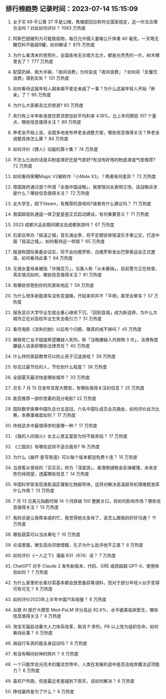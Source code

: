 
## 排行榜趋势 记录时间：2023-07-14 15:15:09
  
  1. 女子买 69 平公寓 37 平是公摊，售楼部回应称符合国家规定，这一作法合理合法吗？对此如何评价？ 1093 万热度
    
  2. 阿斯巴甜被列为可能致癌物，每日允许摄入量每公斤体重 40 毫克，一天喝无糖饮料不能超9罐，如何解读？ 875 万热度
    
  3. 为什么看清末的老照片，全国各地无论南方北方，都是光秃秃的一片，树木哪里去了？ 777 万热度
    
  4. 配菜扔掉、剩大半碗，「夜间消费」为何变成「夜间浪费」？如何将「反餐饮浪费」落到实处？ 131 万热度
    
  5. 如何看待这届年轻人越来越不爱走亲戚了一事？为什么这届年轻人开始「断亲」了？ 95 万热度
    
  6. 为什么大家都去北京旅游? 93 万热度
    
  7. 央行称上半年新发放住房贷款加权平均利率 4.18%，比上年同期低 107 个基点，哪些信息值得关注？ 89 万热度
    
  8. 养老金开始上涨，全国多地发布养老金调整方案，哪些信息值得关注？养老金调整具体怎么算？ 84 万热度
    
  9. 如何评价《镖人》动画的第十集？ 74 万热度
    
  10. 不怎么化妆的话是买粉底液好还是气垫好?有没有好用的粉底液或气垫推荐? 72 万热度
    
  11. 如何看待荣耀Magic V2被称作「小Mate X3」？两者有何差异？ 72 万热度
    
  12. 德国政府通过首个所谓「全面中国战略」，我使馆对此表明立场，该战略诉求是什么？哪些信息值得关注？ 72 万热度
    
  13. 女大学生，刚下Steam，有推荐的游戏吗?或者有什么建议吗？ 71 万热度
    
  14. 我国超低轨通遥一体卫星星座正式启动建设，有何重要意义？ 71 万热度
    
  15. 2023 成都大运会期间建议去成都旅游吗？ 67 万热度
    
  16. 石家庄举办「摇滚之城」音乐演出季，将不定期安排摇滚乐手乘公交，打造中国「摇滚之城」，如何看待这一举措？ 65 万热度
    
  17. 报道称国际奥委会证实，将不会向俄罗斯、白俄罗斯发出巴黎奥运会正式邀请，如何看待此事？ 64 万热度
    
  18. 无锡女童母亲被指「诈捐百万」，当事人称「从未募捐」，目前警方正在核查，真实情况如何，哪些信息值得关注？ 61 万热度
    
  19. 有哪些惊艳到你的风景和地区？ 59 万热度
    
  20. 为什么很多新能源车没有变速箱，开起来却并不「平顺」甚至会晕车？ 57 万热度
    
  21. 报告显示大学毕业生就业重心继续下沉，「回到县城」成为新选择，为什么大城市正在对高校毕业生失去吸引力？ 51 万热度
    
  22. 看完电影《消失的她》以后有个问题，赌真的戒不掉吗？ 45 万热度
    
  23. 被砸死亡女子姐姐希望嫌疑人死刑，称「当晚嫌疑人共抛物 3 次」，法律角度嫌疑人该承担哪些法律责任？ 40 万热度
    
  24. 什么样的家庭教育可以防止孩子沉迷游戏？ 39 万热度
    
  25. 你见过最节俭的人，节俭到什么程度？ 36 万热度
    
  26. 全国夏天最凉快是哪些城市？ 33 万热度
    
  27. 京东 7 月 13 日发布言犀大模型，有哪些值得关注的信息？ 25 万热度
    
  28. 能否推荐一部你觉着的高分电影? 22 万热度
    
  29. 国际数学奥赛中国队总分五连冠，六名中国队成员全员摘金，如何评价此次比赛，本赛事难度如何？ 17 万热度
    
  30. 传统武术中最值得学的是哪一种？ 17 万热度
    
  31. 《我的人间烟火》女主心里孟宴臣为何不敌宋焰？ 17 万热度
    
  32. 《三国杀》有哪些武将不适合面杀? 16 万热度
    
  33. 为什么《崩坏·星穹铁道》可以每个版本都送免费十连？ 15 万热度
    
  34. 当游客从曾经的「买买买」转为「深度游」，香港商铺租金反弹缓慢，未来走势仍待观望，透露哪些信息？ 14 万热度
    
  35. 中国科学家发现液氮温区镍氧化物超导体，这将对解决高温超导机理难题发挥什么作用？ 13 万热度
    
  36. 7 月 13 日美元指数时隔 14 个月跌破 100 整数关口，将如何影响市场？哪些信息值得关注？ 13 万热度
    
  37. 我妈总是让我帮亲戚的忙，我觉得她太圣母了，该怎么跟我妈好好沟通？ 11 万热度
    
  38. 哪些蔬菜可以当水果吃？ 10 万热度
    
  39. 论语里面，微生高向邻居借醋，孔子为什么批评他不正直？ 8 万热度
    
  40. 如何评价《一人之下》漫画 631（674）话？ 7 万热度
    
  41. ChatGPT 对手 Claude 2 发布新版本，代码、GRE 成绩超越 GPT-4，使用体验如何？ 7 万热度
    
  42. 为什么家里的长辈炒菜基本都会放葱姜蒜等调料，而对于部分年轻人似乎变得可有可无？ 6 万热度
    
  43. 如何评价2023年上半年中国汽车销量？ 6 万热度
    
  44. 谷歌 AI 医疗大模型 Med-PaLM 评分高达 92.6%，水平媲美临床医生，哪些信息值得关注？ 6 万热度
    
  45. 淘宝天猫启动重大人力体系改革，取消 P 序列，P8 以上改为组织任命，如何看待此事？ 6 万热度
    
  46. 骑自行车真的能全身运动吗？ 6 万热度
    
  47. 有没有瞬间封神的照片？ 6 万热度
    
  48. 一个只能学会光亮术的魔法世界中，人类在发展的途中是否会抛弃魔法这项能力？ 6 万热度
    
  49. 喜欢户外跑，但是最近老是碰到下雨天，该如何解决？ 6 万热度
    
  50. 挣钱最终是为了什么？ 6 万热度
    